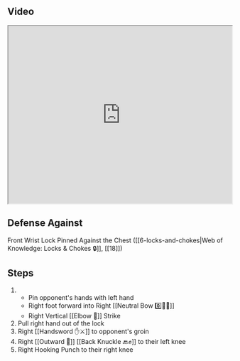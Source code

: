 ## Video

<iframe src="https://www.youtube.com/embed/tvS7L85fcqA?start=261&end=344" width="100%" height="400"></iframe>

## Defense Against

Front Wrist Lock Pinned Against the Chest ([[6-locks-and-chokes|Web of Knowledge: Locks & Chokes 🔒]], [[18]])

## Steps

1. - Pin opponent's hands with left hand
    - Right foot forward into Right [[Neutral Bow 0️⃣🧍‍♂️]]
    - Right Vertical [[Elbow 💪]] Strike
2. Pull right hand out of the lock
3. Right [[Handsword ✋⚔️]] to opponent's groin
4. Right [[Outward 🔼]] [[Back Knuckle 🔙✊]] to their left knee
5. Right Hooking Punch to their right knee